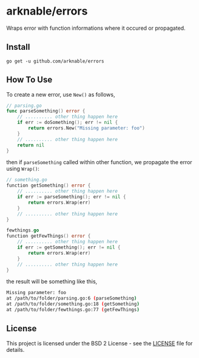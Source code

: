 # arknable/errors

Wraps error with function informations where it occured or propagated.

## Install

`go get -u github.com/arknable/errors`

## How To Use

To create a new error, use `New()` as follows,
```go
// parsing.go
func parseSomething() error {
    // .......... other thing happen here
    if err := doSomething(); err != nil {
        return errors.New("Missing parameter: foo")
    }    
    // .......... other thing happen here
    return nil
}
```

then if `parseSomething` called within other function, we propagate the error using `Wrap()`:

```go
// something.go
function getSomething() error {
    // .......... other thing happen here
    if err := parseSomething(); err != nil {
        return errors.Wrap(err)
    }
    // .......... other thing happen here
}
```

```go
fewthings.go
function getFewThings() error {
    // .......... other thing happen here
    if err := getSomething(); err != nil {
        return errors.Wrap(err)
    }
    // .......... other thing happen here
}
```

the result will be something like this,
```bash
Missing parameter: foo
at /path/to/folder/parsing.go:6 (parseSomething)
at /path/to/folder/something.go:18 (getSomething)
at /path/to/folder/fewthings.go:77 (getFewThings)
```

## License

This project is licensed under the BSD 2 License - see the [LICENSE](LICENSE) file for details.

